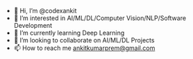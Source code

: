 - 👋 Hi, I’m @codexankit
- 👀 I’m interested in AI/ML/DL/Computer Vision/NLP/Software Development
- 🌱 I’m currently learning Deep Learning
- 💞️ I’m looking to collaborate on AI/ML/DL Projects
- 📫 How to reach me ankitkumarprem@gmail.com

<!---
codexankit/codexankit is a ✨ special ✨ repository because its `README.md` (this file) appears on your GitHub profile.
You can click the Preview link to take a look at your changes.
--->
